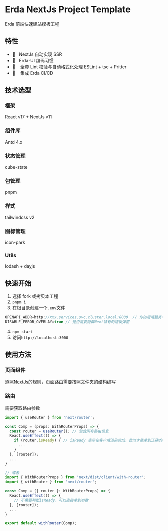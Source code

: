# Erda NextJs Project Template

Erda 前端快速建站模板工程

## 特性

- 🚀 &nbsp; NextJs 自动实现 SSR
- 💼 &nbsp; Erda-UI 编码习惯
- 🥽 &nbsp;  全套 Lint 校验与自动格式化处理 ESLint + tsc + Pritter
- 🍻 &nbsp;  集成 Erda CI/CD

## 技术选型

### 框架

React v17 + NextJs v11

### 组件库

Antd 4.x

### 状态管理

cube-state

### 包管理

pnpm

### 样式

tailwindcss v2

### 图标管理

icon-park

### Utils

lodash + dayjs

## 快速开始

1. 选择 fork 或拷贝本工程
2. `pnpm i`
3. 在根目录创建一个`.env`文件

```javascript
OPENAPI_ADDR=http://xxx.services.svc.cluster.local:8080  // 你的后端服务地址
DISABLE_ERROR_OVERLAY=true // 是否需要隐藏Next特有的错误弹窗
```

4. `npm start`
5. 访问`http://localhost:3000`

## 使用方法

### 页面组件

遵照[NextJs](https://nextjs.org/docs/basic-features/pages)的规则，页面路由需要按照文件夹的结构编写

### 路由

需要获取路由参数

```javascript
import { useRouter } from 'next/router';

const Comp = (props: WithRouterProps) => {
  const router = useRouter(); // 包含所有路由信息
  React.useEffect(() => {
    if (router.isReady) { // isReady 表示在客户端渲染完成，此时才能拿到正确的query
      ...
    }
  }, [router]);
  ...
}

// 或者
import { WithRouterProps } from 'next/dist/client/with-router';
import { withRouter } from 'next/router';

const Comp = ({ router }: WithRouterProps) => {
  React.useEffect(() => {
    // 不需要判断isReady，可以直接拿到参数
  }, [router]);
  ...
}

export default withRouter(Comp);
```
